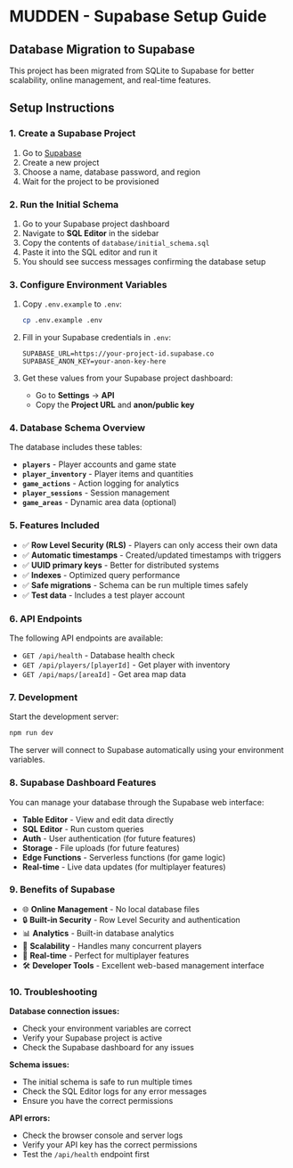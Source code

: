 # MUDDEN - Supabase Setup Guide

## Database Migration to Supabase

This project has been migrated from SQLite to Supabase for better scalability, online management, and real-time features.

## Setup Instructions

### 1. Create a Supabase Project

1. Go to [Supabase](https://app.supabase.com)
2. Create a new project
3. Choose a name, database password, and region
4. Wait for the project to be provisioned

### 2. Run the Initial Schema

1. Go to your Supabase project dashboard
2. Navigate to **SQL Editor** in the sidebar
3. Copy the contents of `database/initial_schema.sql`
4. Paste it into the SQL editor and run it
5. You should see success messages confirming the database setup

### 3. Configure Environment Variables

1. Copy `.env.example` to `.env`:
   ```bash
   cp .env.example .env
   ```

2. Fill in your Supabase credentials in `.env`:
   ```
   SUPABASE_URL=https://your-project-id.supabase.co
   SUPABASE_ANON_KEY=your-anon-key-here
   ```

3. Get these values from your Supabase project dashboard:
   - Go to **Settings** → **API**
   - Copy the **Project URL** and **anon/public key**

### 4. Database Schema Overview

The database includes these tables:

- **`players`** - Player accounts and game state
- **`player_inventory`** - Player items and quantities  
- **`game_actions`** - Action logging for analytics
- **`player_sessions`** - Session management
- **`game_areas`** - Dynamic area data (optional)

### 5. Features Included

- ✅ **Row Level Security (RLS)** - Players can only access their own data
- ✅ **Automatic timestamps** - Created/updated timestamps with triggers
- ✅ **UUID primary keys** - Better for distributed systems
- ✅ **Indexes** - Optimized query performance
- ✅ **Safe migrations** - Schema can be run multiple times safely
- ✅ **Test data** - Includes a test player account

### 6. API Endpoints

The following API endpoints are available:

- `GET /api/health` - Database health check
- `GET /api/players/[playerId]` - Get player with inventory
- `GET /api/maps/[areaId]` - Get area map data

### 7. Development

Start the development server:

```bash
npm run dev
```

The server will connect to Supabase automatically using your environment variables.

### 8. Supabase Dashboard Features

You can manage your database through the Supabase web interface:

- **Table Editor** - View and edit data directly
- **SQL Editor** - Run custom queries
- **Auth** - User authentication (for future features)
- **Storage** - File uploads (for future features)
- **Edge Functions** - Serverless functions (for game logic)
- **Real-time** - Live data updates (for multiplayer features)

### 9. Benefits of Supabase

- 🌐 **Online Management** - No local database files
- 🔒 **Built-in Security** - Row Level Security and authentication
- 📊 **Analytics** - Built-in database analytics
- 🚀 **Scalability** - Handles many concurrent players
- 🔄 **Real-time** - Perfect for multiplayer features
- 🛠️ **Developer Tools** - Excellent web-based management interface

### 10. Troubleshooting

**Database connection issues:**
- Check your environment variables are correct
- Verify your Supabase project is active
- Check the Supabase dashboard for any issues

**Schema issues:**
- The initial schema is safe to run multiple times
- Check the SQL Editor logs for any error messages
- Ensure you have the correct permissions

**API errors:**
- Check the browser console and server logs
- Verify your API key has the correct permissions
- Test the `/api/health` endpoint first